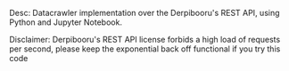 Desc: Datacrawler implementation over the Derpibooru's REST API, using Python and Jupyter Notebook.

Disclaimer: Derpibooru's REST API license forbids a high load of requests per second, please keep the exponential back off functional if you try this code